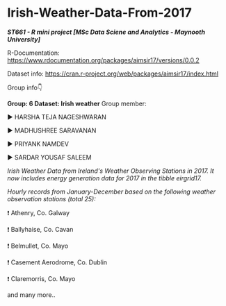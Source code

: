 # Irish-Weather-Data-From-2017
_**ST661 - R mini project [MSc Data Sciene and Analytics - Maynooth University]**_

R-Documentation: https://www.rdocumentation.org/packages/aimsir17/versions/0.0.2

Dataset info: https://cran.r-project.org/web/packages/aimsir17/index.html

Group info👇

**Group: 6 Dataset: Irish weather**
Group member: 

▶ HARSHA TEJA NAGESHWARAN

▶ MADHUSHREE SARAVANAN

▶ PRIYANK NAMDEV

▶ SARDAR YOUSAF SALEEM



_Irish Weather Data from Ireland's Weather Observing Stations in 2017. It now includes energy generation data for 2017 in the tibble eirgrid17._

_Hourly records from January-December based on the following weather observation stations (total 25):_

❗ Athenry, Co. Galway

❗ Ballyhaise, Co. Cavan

❗ Belmullet, Co. Mayo

❗ Casement Aerodrome, Co. Dublin

❗ Claremorris, Co. Mayo

and many more..

